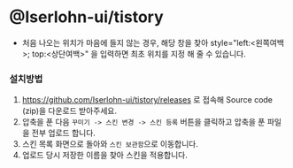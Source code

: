 # @Iserlohn-ui/tistory

- 처음 나오는 위치가 마음에 들지 않는 경우, 해당 창을 찾아 style="left:<왼쪽여백>; top:<상단여백>" 을 입력하면 최초 위치를 지정 해 줄 수 있습니다.


### 설치방법
1. https://github.com/Iserlohn-ui/tistory/releases 로 접속해 Source code (zip)을 다운로드 받아주세요.
2. 압축을 푼 다음 `꾸미기 -> 스킨 변경 -> 스킨 등록` 버튼을 클릭하고 압축을 푼 파일을 전부 업로드 합니다.
3. 스킨 목록 화면으로 돌아와 `스킨 보관함`으로 이동합니다.
4. 업로드 당시 저장한 이름을 찾아 스킨을 적용합니다.

